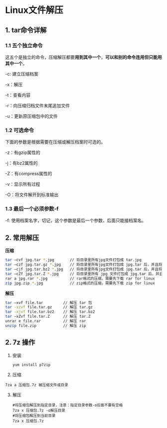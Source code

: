 # Linux文件解压

## 1.  tar命令详解

### 1.1 五个独立命令

这五个是独立的命令，压缩解压都要**用到其中一个**，**可以和别的命令连用但只能用其中一个**。

-c: 建立压缩档案

-x：解压

-t：查看内容

-r：向压缩归档文件末尾追加文件

-u：更新原压缩包中的文件

### 1.2 可选命令

下面的参数是根据需要在压缩或解压档案时可选的。

-z：有gzip属性的

-j：有bz2属性的

-Z：有compress属性的

-v：显示所有过程

-O：将文件解开到标准输出

### 1.3 最后一个必须参数-f

-f: 使用档案名字，切记，这个参数是最后一个参数，后面只能接档案名。

## 2. 常用解压

**压缩**

```sh
tar –cvf jpg.tar *.jpg       // 将目录里所有jpg文件打包成 tar.jpg 
tar –czf jpg.tar.gz *.jpg    // 将目录里所有jpg文件打包成 jpg.tar 后，并且将其用 gzip 压缩，生成一个 gzip 压缩过的包，命名为 jpg.tar.gz 
tar –cjf jpg.tar.bz2 *.jpg   // 将目录里所有jpg文件打包成 jpg.tar 后，并且将其用 bzip2 压缩，生成一个 bzip2 压缩过的包，命名为jpg.tar.bz2 
tar –cZf jpg.tar.Z *.jpg     // 将目录里所有 jpg 文件打包成 jpg.tar 后，并且将其用 compress 压缩，生成一个 umcompress 压缩过的包，命名为jpg.tar.Z 
rar a jpg.rar *.jpg          // rar格式的压缩，需要先下载 rar for linux 
zip jpg.zip *.jpg            // zip格式的压缩，需要先下载 zip for linux
```

**解压**

```sh
tar –xvf file.tar         // 解压 tar 包 
tar -xzvf file.tar.gz     // 解压 tar.gz 
tar -xjvf file.tar.bz2    // 解压 tar.bz2 
tar –xZvf file.tar.Z      // 解压 tar.Z 
unrar e file.rar          // 解压 rar 
unzip file.zip            // 解压 zip 
```



## 2. 7z 操作



1. 安装

   ```
   yum install p7zip
   ```

2.  压缩

   ```
   7za a 压缩包.7z 被压缩文件或目录
   ```

3. 解压

   ```
   #将压缩包解压到指定目录，注意：指定目录参数-o后面不要有空格
   7za x 压缩包.7z -o解压目录
   #将压缩包解压到当前目录
   7za x 压缩包.7z
   ```